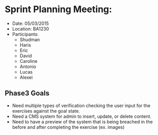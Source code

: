 # Sprint Planning Meeting:
* Date: 05/03/2015
* Location: BA1230
* Participants: 
  * Shudman
  * Haris
  * Eric
  * David
  * Caroline
  * Antonio
  * Lucas
  * Alexei


## Phase3 Goals 
* Need multiple types of verification checking the user input for the exercises against the goal state. 
* Need a CMS system for admin to insert, update, or delete content.
* Need to have a preview of the system that is being breached in the before and after completing the exercise (ex. images)
